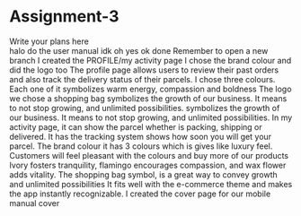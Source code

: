 # Assignment-3
Write your plans here   
halo
do the user manual
idk
oh yes ok done
Remember to open a new branch
I created the PROFILE/my activity page
I chose the brand colour and did the logo too
The profile page allows users to review their past orders and also track the delivery status of their parcels. 
I chose three colours. Each one of it symbolizes warm energy, compassion and boldness
The logo we chose a shopping bag
symbolizes the growth of our business. It means to not stop growing, and unlimited possibilities.
symbolizes the growth of our business. It means to not stop growing, and unlimited possibilities. 
In my activity page, it can show the parcel whether is packing, shipping or delivered. It has the tracking system shows how soon you will get your parcel.
The brand colour it has 3 colours which is gives like luxury feel. Customers will feel pleasant with the colours and buy more of our products
Ivory fosters tranquility, flamingo encourages compassion, and wax flower adds vitality.
The shopping bag symbol, is a great way to convey growth and unlimited possibilities
It fits well with the e-commerce theme and makes the app instantly recognizable.
I created the cover page for our mobile manual cover

